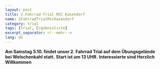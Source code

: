 ```yaml
---
layout: post
title: 2.Fahrrad-Trial MSC Kasendorf
name: 2FahrradTrialMscKasendorf
category: trial
tags: [trial, Ergebnisliste]
excerpt_separator: <!--mehr-->
lang: de
---
```


**Am Samstag 5.10. findet unser 2. Fahrrad Trial auf dem Übungsgelände bei Welschenkahl statt.**
**Start ist um 13 UHR.**
**Interessierte sind Herzlich Willkommen**
